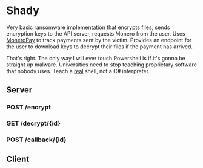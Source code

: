 # Shady

Very basic ransomware implementation that encrypts files, sends encryption keys to the API server, requests Monero from the user. Uses [MoneroPay](https://gitlab.com/moneropay/moneropay) to track payments sent by the victim. Provides an endpoint for the user to download keys to decrypt their files if the payment has arrived.

That's right. The only way I will ever touch Powershell is if it's gonna be straight up malware. Universities need to stop teaching proprietary software that nobody uses. Teach a [real](https://pubs.opengroup.org/onlinepubs/9699919799/utilities/V3_chap02.html) shell, not a C# interpreter.

## Server
### POST /encrypt
### GET /decrypt/{id}
### POST /callback/{id}

## Client
